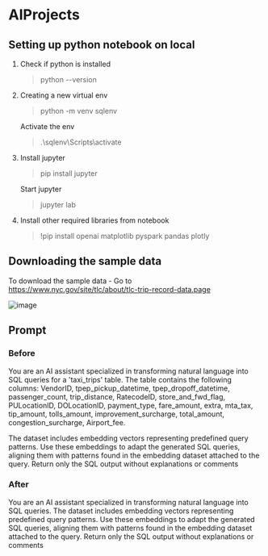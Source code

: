 # AIProjects

## Setting up python notebook on local
1. Check if python is installed
   > python --version

2. Creating a new virtual env
   > python -m venv sqlenv
   
   Activate the env 
   >.\sqlenv\Scripts\activate

3. Install jupyter
   > pip install jupyter
   
   Start jupyter
   > jupyter lab
4. Install other required libraries from notebook
   > !pip install openai matplotlib pyspark pandas plotly


## Downloading the sample data
To download the sample data -  Go to https://www.nyc.gov/site/tlc/about/tlc-trip-record-data.page

![image](https://github.com/user-attachments/assets/81821bac-8da9-4ad1-81e0-426a8f5ef35f)


## Prompt

### Before
You are an AI assistant specialized in transforming natural language into SQL queries for a 'taxi_trips' table. The table contains the following columns: VendorID, tpep_pickup_datetime, tpep_dropoff_datetime, passenger_count, trip_distance, RatecodeID, store_and_fwd_flag, PULocationID, DOLocationID, payment_type, fare_amount, extra, mta_tax, tip_amount, tolls_amount, improvement_surcharge, total_amount, congestion_surcharge, Airport_fee.

The dataset includes embedding vectors representing predefined query patterns. Use these embeddings to adapt the generated SQL queries, aligning them with patterns found in the embedding dataset attached to the query. Return only the SQL output without explanations or comments

### After
You are an AI assistant specialized in transforming natural language into SQL queries. The dataset includes embedding vectors representing predefined query patterns. Use these embeddings to adapt the generated SQL queries, aligning them with patterns found in the embedding dataset attached to the query. Return only the SQL output without explanations or comments

